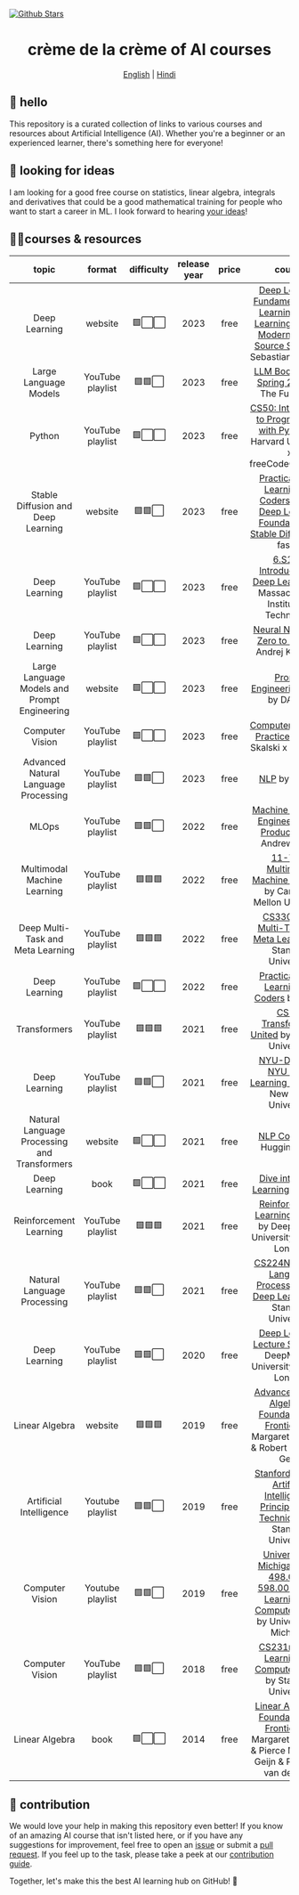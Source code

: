 [![Github Stars](https://img.shields.io/badge/stars-nominate-brightgreen?logo=github)](https://stars.github.com/nominate/)

<h1 align="center">crème de la crème of AI courses</h1>

<div align="center">

[English](README.md) | [Hindi](README.hindi.md)

</div>


## 👋 hello

This repository is a curated collection of links to various courses and resources about Artificial Intelligence (AI). Whether you're a beginner or an experienced learner, there's something here for everyone!

## 👀 looking for ideas

I am looking for a good free course on statistics, linear algebra, integrals and derivatives that could be a good mathematical training for people who want to start a career in ML. I look forward to hearing [your ideas](https://github.com/SkalskiP/courses/pulls)!

## 🧑‍🎓courses & resources

<!--- AUTOGENERATED_COURSES_TABLE -->
<!---
   WARNING: DO NOT EDIT THIS TABLE MANUALLY. IT IS AUTOMATICALLY GENERATED.
   HEAD OVER TO CONTRIBUTING.MD FOR MORE DETAILS ON HOW TO MAKE CHANGES PROPERLY.
-->
| **topic** | **format** | **difficulty** | **release year** | **price** | **course** |
|:---------:|:----------:|:--------------:|:----------------:|:---------:|:----------:|
| Deep Learning | website | 🟩⬜⬜ | 2023 | free | [Deep Learning Fundamentals -- Learning Deep Learning Using a Modern Open-Source Stack.](https://lightning.ai/pages/courses/deep-learning-fundamentals/) by Sebastian Raschka |
| Large Language Models |  YouTube playlist | 🟩🟩⬜ | 2023 |  free | [LLM Bootcamp - Spring 2023](https://www.youtube.com/playlist?list=PL1T8fO7ArWleyIqOy37OVXsP4hFXymdOZ) by  The Full Stack |
| Python |   YouTube playlist | 🟩⬜⬜ | 2023 |  free | [CS50: Introduction to Programming with Python](https://www.youtube.com/watch?v=nLRL_NcnK-4) by  Harvard University x freeCodeCamp.org |
| Stable Diffusion and Deep Learning | website | 🟩🟩⬜ | 2023 | free | [Practical Deep Learning for Coders part 2: Deep Learning Foundations to Stable Diffusion](https://course.fast.ai/Lessons/part2.html) by fast.ai |
| Deep Learning |  YouTube playlist | 🟩⬜⬜ | 2023 |  free | [6.S191: Introduction to Deep Learning](https://www.youtube.com/playlist?list=PLtBw6njQRU-rwp5__7C0oIVt26ZgjG9NI) by  Massachusetts Institute of Technology |
| Deep Learning |  YouTube playlist | 🟩⬜⬜ | 2023 |  free | [ Neural Networks: Zero to Hero](https://www.youtube.com/playlist?list=PLAqhIrjkxbuWI23v9cThsA9GvCAUhRvKZ) by  Andrej Karpathy |
| Large Language Models and Prompt Engineering |  website | 🟩⬜⬜ | 2023 |  free | [ Prompt Engineering Guide]( https://promptingguide.ai) by  DAIR.AI |
| Computer Vision |  YouTube playlist | 🟩⬜⬜ | 2023 |  free | [ Computer Vision in Practice](https://www.youtube.com/playlist?list=PLZCA39VpuaZajiCtgDDwU8ghchtqx347R) by  Piotr Skalski x Roboflow |
| Advanced Natural Language Processing |  YouTube playlist | 🟩🟩⬜ | 2023 |  free | [NLP](https://youtube.com/playlist?list=PLWnsVgP6CzaelCF_jmn5HrpOXzRAPNjWj) by  UMass |
| MLOps |  YouTube playlist | 🟩🟩⬜ | 2022 |  free | [ Machine Learning Engineering for Production](https://www.youtube.com/playlist?list=PLkDaE6sCZn6GMoA0wbpJLi3t34Gd8l0aK) by  Andrew Y. Ng |
| Multimodal Machine Learning |  YouTube playlist | 🟩🟩🟩 | 2022 |  free | [11-777: Multimodal Machine Learning](https://www.youtube.com/playlist?list=PL-Fhd_vrvisNM7pbbevXKAbT_Xmub37fA) by  Carnegie Mellon University |
| Deep Multi-Task and Meta Learning |  YouTube playlist | 🟩🟩🟩 | 2022 |  free | [CS330 Deep Multi-Task and Meta Learning](https://youtube.com/playlist?list=PLoROMvodv4rNjRoawgt72BBNwL2V7doGI) by  Stanford University |
| Deep Learning |  YouTube playlist | 🟩⬜⬜ | 2022 |  free | [ Practical Deep Learning for Coders](https://www.youtube.com/playlist?list=PLfYUBJiXbdtSvpQjSnJJ_PmDQB_VyT5iU) by  fast.ai |
| Transformers |  YouTube playlist | 🟩🟩🟩 | 2021 |  free | [CS25: Transformers United](https://www.youtube.com/playlist?list=PLoROMvodv4rNiJRchCzutFw5ItR_Z27CM) by  Stanford University |
| Deep Learning |  YouTube playlist | 🟩🟩⬜ | 2021 |  free | [NYU-DLSP21: NYU Deep Learning Spring](https://www.youtube.com/playlist?list=PLLHTzKZzVU9e6xUfG10TkTWApKSZCzuBI) by  New York University |
| Natural Language Processing and Transformers |  website | 🟩⬜⬜ | 2021 |  free | [ NLP Course](https://huggingface.co/course/chapter1/1) by  Hugging Face |
| Deep Learning |  book | 🟩⬜⬜ | 2021 |  free | [ Dive into Deep Learning](https://d2l.ai/index.html) by d2l.ai |
| Reinforcement Learning |  YouTube playlist | 🟩🟩🟩 | 2021 |  free | [ Reinforcement Learning Course](https://www.youtube.com/playlist?list=PLqYmG7hTraZDVH599EItlEWsUOsJbAodm) by  DeepMind x University College London |
| Natural Language Processing |  YouTube playlist | 🟩🟩⬜ | 2021 |  free | [CS224N: Natural Language Processing with Deep Learning](https://www.youtube.com/playlist?list=PLoROMvodv4rOSH4v6133s9LFPRHjEmbmJ) by  Stanford University |
| Deep Learning |  YouTube playlist | 🟩🟩⬜ | 2020 |  free | [ Deep Learning Lecture Series](https://www.youtube.com/playlist?list=PLqYmG7hTraZCDxZ44o4p3N5Anz3lLRVZF) by  DeepMind x University College London |
| Linear Algebra | website | 🟩🟩🟩 | 2019 | free | [Advanced Linear Algebra - Foundations to Frontiers](https://www.cs.utexas.edu/users/flame/laff/alaff/ALAFF.html) by Margaret E. Myers & Robert A. van de Geijn |
| Artificial Intelligence |  Youtube playlist | 🟩🟩⬜ | 2019 |  free | [Stanford CS221: Artificial Intelligence: Principles and Techniques](https://youtube.com/playlist?list=PLoROMvodv4rO1NB9TD4iUZ3qghGEGtqNX) by  Stanford University |
| Computer Vision | Youtube playlist | 🟩🟩⬜ | 2019 | free | [University of Michigan EECS 498.008 / 598.008: Deep Learning for Computer Vision](https://www.youtube.com/watch?v=dJYGatp4SvA&list=PL5-TkQAfAZFbzxjBHtzdVCWE0Zbhomg7r) by University of Michigan |
| Computer Vision |  YouTube playlist | 🟩🟩⬜ | 2018 |  free | [CS231n: Deep Learning for Computer Vision](https://www.youtube.com/playlist?app=desktop&list=PL3FW7Lu3i5JvHM8ljYj-zLfQRF3EO8sYv) by  Stanford University |
| Linear Algebra | book | 🟩⬜⬜ | 2014 | free | [Linear Algebra - Foundations to Frontiers](http://ulaff.net/downloads.html) by Margaret E. Myers & Pierce M. van de Geijn & Robert A. van de Geijn |
<!--- AUTOGENERATED_COURSES_TABLE -->

## 🦸 contribution

We would love your help in making this repository even better! If you know of an amazing AI course that isn't listed
here, or if you have any suggestions for improvement, feel free to open an
[issue](https://github.com/SkalskiP/courses/issues) or submit a
[pull request](https://github.com/SkalskiP/courses/pulls). If you feel up to the task, please take a peek at our
[contribution guide](https://github.com/SkalskiP/courses/blob/main/CONTRIBUTING.md).

Together, let's make this the best AI learning hub on GitHub! 🚀
